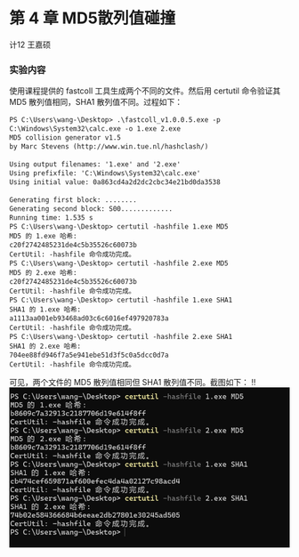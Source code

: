 # 第 4 章 MD5散列值碰撞

计12 王嘉硕

### 实验内容
使用课程提供的 fastcoll 工具生成两个不同的文件。然后用 certutil 命令验证其 MD5 散列值相同，SHA1 散列值不同。过程如下：

```
PS C:\Users\wang-\Desktop> .\fastcoll_v1.0.0.5.exe -p C:\Windows\System32\calc.exe -o 1.exe 2.exe
MD5 collision generator v1.5
by Marc Stevens (http://www.win.tue.nl/hashclash/)

Using output filenames: '1.exe' and '2.exe'
Using prefixfile: 'C:\Windows\System32\calc.exe'
Using initial value: 0a863cd4a2d2dc2cbc34e21bd0da3538

Generating first block: ........
Generating second block: S00.............
Running time: 1.535 s
PS C:\Users\wang-\Desktop> certutil -hashfile 1.exe MD5
MD5 的 1.exe 哈希:
c20f2742485231de4c5b35526c60073b
CertUtil: -hashfile 命令成功完成。
PS C:\Users\wang-\Desktop> certutil -hashfile 2.exe MD5
MD5 的 2.exe 哈希:
c20f2742485231de4c5b35526c60073b
CertUtil: -hashfile 命令成功完成。
PS C:\Users\wang-\Desktop> certutil -hashfile 1.exe SHA1
SHA1 的 1.exe 哈希:
a1113aa001eb93468ad03c6c6016ef497920783a
CertUtil: -hashfile 命令成功完成。
PS C:\Users\wang-\Desktop> certutil -hashfile 2.exe SHA1
SHA1 的 2.exe 哈希:
704ee88fd946f7a5e941ebe51d3f5c0a5dcc0d7a
CertUtil: -hashfile 命令成功完成。
```

可见，两个文件的 MD5 散列值相同但 SHA1 散列值不同。截图如下：
!!![](assests/dd1ac7d51b6169da33e4f9a20c07b0e.png)
